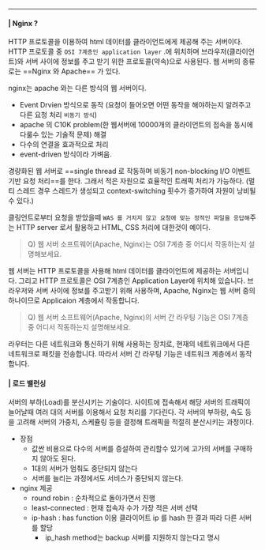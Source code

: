 ----
#### | Nginx ? 
HTTP 프로토콜을 이용하여 html 데이터를 클라이언트에게 제공해 주는 서버이다. 
HTTP 프로토콜 중 `OSI 7계층인 application layer` .에 위치하며 
브라우저(클라이언트)와 서버 사이에 정보를 주고 받기 위한 프로토콜(약속)으로 사용된다. 
웹 서버의 종류로는 ==Nginx 와 Apache== 가 있다. 

nginx는 apache 와는 다른 방식의 웹 서버이다.
* Event Drvien 방식으로 동작 (요청이 들어오면 어떤 동작을 해야하는지 알려주고 다른 요청 처리 `비동기 방식`)
* apache 의 C10K problem(한 웹서버에 10000개의 클라이언트의 접속을 동시에 다룰수 있는 기술적 문제) 해결
* 다수의 연결을 효과적으로 처리
* event-driven 방식이라 가벼움. 

경량화된 웹 서버로 ==single thread 로 작동하며 비동기 non-blocking I/O 이벤트 기반 요청 처리==를 한다.
그래서 적은 자원으로 효율적인 트래픽 처리가 가능하다. 
(멀티 스레드 경우 스레드가 생성되고 context-switching 횟수가 증가하여 자원이 낭비될수 있다.)

클링언트로부터 요청을 받았을떼 `WAS 를 거치지 않고 요청에 맞는 정적인 파일을 응답해`주는 HTTP server 로서 활용하고 HTML, CSS 처리에 대한것이 예이다. 

> Q) 웹 서버 소프트웨어(Apache, Nginx)는 OSI 7계층 중 어디서 작동하는지 설명해보세요.

웹 서버는 HTTP 프로토콜을 사용해 html 데이터를 클라이언트에 제공하는 서버입니다. 그리고 HTTP 프로토콜은 OSI 7계층인 Application Layer에 위치해 있습니다. 브라우저와 서버 사이에 정보를 주고받기 위해 사용하며, Apache, Nginx는 웹 서버 중의 하나이므로 Applicaion 계층에서 작동합니다.

  

> Q) 웹 서버 소프트웨어(Apache, Nginx)의 서버 간 라우팅 기능은 OSI 7계층 중 어디서 작동하는지 설명해보세요.

라우터는 다른 네트워크와 통신하기 위해 사용하는 장치로, 현재의 네트워크에서 다른 네트워크로 패킷을 전송합니다. 따라서 서버 간 라우팅 기능은 네트워크 계층에서 동작합니다.

#### | 로드 밸런싱 
서버의 부하(Load)를 분산시키는 기술이다. 
사이트에 접속해서 해당 서버의 트래픽이 늘어날때 여러 대의 서버를 이용해서 요청 처리를 기다린다. 
각 서버의 부하량, 속도 등을 고려해 서버의 가중치, 스케쥴링 등을 결정해 트래픽을 적절히 분산시키는 과정이다.

- 장점 
	- 값싼 비용으로 다수의 서버를 증설하여 관리할수 있기에 고가의 서버를 구매하지 않아도 된다. 
	- 1대의 서버가 멈춰도 중단되지 않는다
	- 서버를 늘리는 과정에서도 서비스가 중단되지 않는다. 
- nginx 제공 
	- round robin : 순차적으로 돌아가면서 진행
	- least-connected : 현재 접속자 수가 가장 적은 서버 선택
	- ip-hash : has function 이용 클라이어트 ip 를 hash 한 결과 따라 다른 서버를 할당
		-  ip_hash method는 backup 서버를 지원하지 않는다고 명시